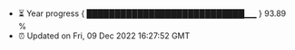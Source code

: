 - ⏳ Year progress { ████████████████████████████▁▁ } 93.89 %
- ⏰ Updated on Fri, 09 Dec 2022 16:27:52 GMT

